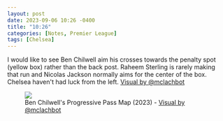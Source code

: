 ```yaml
---
layout: post
date: 2023-09-06 10:26 -0400
title: "10:26"
categories: [Notes, Premier League]
tags: [Chelsea]
---
```


I would like to see Ben Chilwell aim his crosses towards the penalty spot (yellow box) rather than the back post. Raheem Sterling is rarely making that run and Nicolas Jackson normally aims for the center of the box. Chelsea haven't had luck from the left. [Visual by @mclachbot](https://x.com/mclachbot?s=21&t=YC8lQJTh43E_mBQW40Ct2g) 

<figure>
    <img src="https://i.imgur.com/0R2nsbf.jpg">
    <figcaption>Ben Chilwell's Progressive Pass Map (2023) - <a href="https://x.com/mclachbot?s=21&t=YC8lQJTh43E_mBQW40Ct2g">Visual by @mclachbot</a></figcaption>
</figure> 


